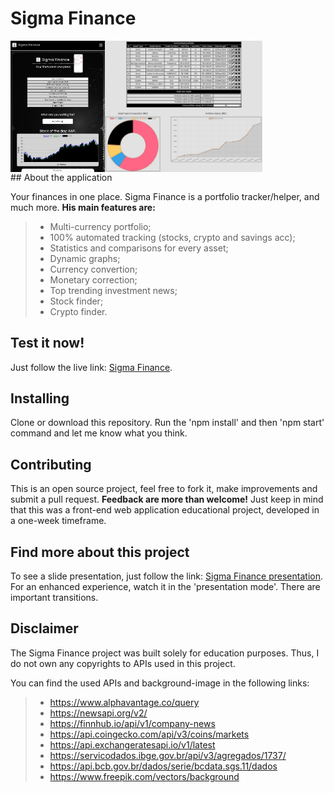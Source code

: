 # Sigma Finance

<div style="display:flex;">
<img src="/src/assets/images/demoSS1.jpg" width="30%"/>  
<img src="/src/assets/images/demoSS2.jpg" width="50%"/>
</div>
## About the application

Your finances in one place. Sigma Finance is a portfolio tracker/helper, and much more.
**His main features are:**

> - Multi-currency portfolio;
> - 100% automated tracking (stocks, crypto and savings acc);
> - Statistics and comparisons for every asset;
> - Dynamic graphs;
> - Currency convertion;
> - Monetary correction;
> - Top trending investment news;
> - Stock finder;
> - Crypto finder.

## Test it now!

Just follow the live link: <a href="https://sigma-finance.netlify.app">Sigma Finance</a>.

## Installing

Clone or download this repository. Run the 'npm install' and then 'npm start' command and let me know what you think.

## Contributing

This is an open source project, feel free to fork it, make improvements and submit a pull request.
**Feedback are more than welcome!** Just keep in mind that this was a front-end web application educational project, developed in a one-week timeframe.

## Find more about this project

To see a slide presentation, just follow the link: <a href="......">Sigma Finance presentation</a>.
For an enhanced experience, watch it in the 'presentation mode'. There are important transitions.

## Disclaimer

The Sigma Finance project was built solely for education purposes. Thus, I do not own any copyrights to APIs used in this project.

You can find the used APIs and background-image in the following links:

> - https://www.alphavantage.co/query
> - https://newsapi.org/v2/
> - https://finnhub.io/api/v1/company-news
> - https://api.coingecko.com/api/v3/coins/markets
> - https://api.exchangeratesapi.io/v1/latest
> - https://servicodados.ibge.gov.br/api/v3/agregados/1737/
> - https://api.bcb.gov.br/dados/serie/bcdata.sgs.11/dados
> - https://www.freepik.com/vectors/background

